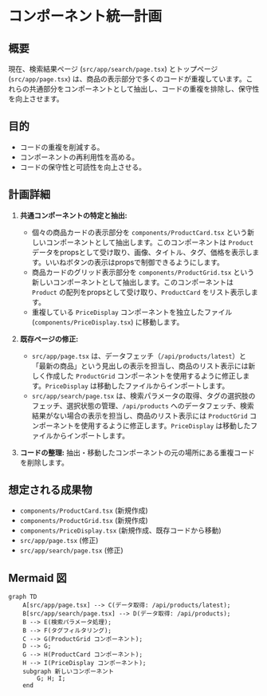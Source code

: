 # コンポーネント統一計画

## 概要
現在、検索結果ページ (`src/app/search/page.tsx`) とトップページ (`src/app/page.tsx`) は、商品の表示部分で多くのコードが重複しています。これらの共通部分をコンポーネントとして抽出し、コードの重複を排除し、保守性を向上させます。

## 目的
- コードの重複を削減する。
- コンポーネントの再利用性を高める。
- コードの保守性と可読性を向上させる。

## 計画詳細

1.  **共通コンポーネントの特定と抽出:**
    *   個々の商品カードの表示部分を `components/ProductCard.tsx` という新しいコンポーネントとして抽出します。このコンポーネントは `Product` データをpropsとして受け取り、画像、タイトル、タグ、価格を表示します。いいねボタンの表示はpropsで制御できるようにします。
    *   商品カードのグリッド表示部分を `components/ProductGrid.tsx` という新しいコンポーネントとして抽出します。このコンポーネントは `Product` の配列をpropsとして受け取り、`ProductCard` をリスト表示します。
    *   重複している `PriceDisplay` コンポーネントを独立したファイル (`components/PriceDisplay.tsx`) に移動します。

2.  **既存ページの修正:**
    *   `src/app/page.tsx` は、データフェッチ（`/api/products/latest`）と「最新の商品」という見出しの表示を担当し、商品のリスト表示には新しく作成した `ProductGrid` コンポーネントを使用するように修正します。`PriceDisplay` は移動したファイルからインポートします。
    *   `src/app/search/page.tsx` は、検索パラメータの取得、タグの選択肢のフェッチ、選択状態の管理、`/api/products` へのデータフェッチ、検索結果がない場合の表示を担当し、商品のリスト表示には `ProductGrid` コンポーネントを使用するように修正します。`PriceDisplay` は移動したファイルからインポートします。

3.  **コードの整理:** 抽出・移動したコンポーネントの元の場所にある重複コードを削除します。

## 想定される成果物
- `components/ProductCard.tsx` (新規作成)
- `components/ProductGrid.tsx` (新規作成)
- `components/PriceDisplay.tsx` (新規作成、既存コードから移動)
- `src/app/page.tsx` (修正)
- `src/app/search/page.tsx` (修正)

## Mermaid 図

```mermaid
graph TD
    A[src/app/page.tsx] --> C(データ取得: /api/products/latest);
    B[src/app/search/page.tsx] --> D(データ取得: /api/products);
    B --> E(検索パラメータ処理);
    B --> F(タグフィルタリング);
    C --> G(ProductGrid コンポーネント);
    D --> G;
    G --> H(ProductCard コンポーネント);
    H --> I(PriceDisplay コンポーネント);
    subgraph 新しいコンポーネント
        G; H; I;
    end